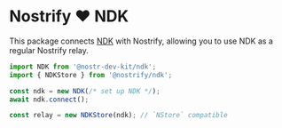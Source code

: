 # Nostrify ❤️ NDK

This package connects [NDK](https://github.com/nostr-dev-kit/ndk) with Nostrify, allowing you to use NDK as a regular Nostrify relay.

```ts
import NDK from '@nostr-dev-kit/ndk';
import { NDKStore } from '@nostrify/ndk';

const ndk = new NDK(/* set up NDK */);
await ndk.connect();

const relay = new NDKStore(ndk); // `NStore` compatible
```
